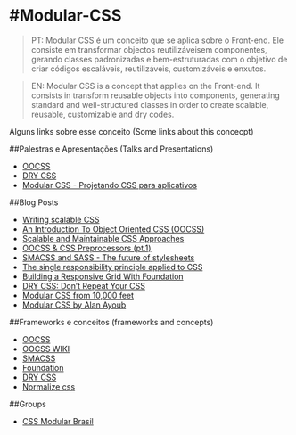 #Modular-CSS
===========
> PT: Modular CSS é um conceito que se aplica sobre o Front-end. Ele consiste em transformar objectos reutilizáveis​em componentes, gerando classes padronizadas e bem-estruturadas com o objetivo de criar códigos escaláveis, reutilizáveis, customizáveis e enxutos.

> EN: Modular CSS is a concept that applies on the Front-end. It consists in transform reusable objects into components, generating standard and well-structured classes in order to create scalable, reusable, customizable and dry codes.



Alguns links sobre esse conceito (Some links about this concecpt)

##Palestras e Apresentações (Talks and Presentations)
* [OOCSS](http://www.slideshare.net/stubbornella/object-oriented-css "OOCSS by Nicole Sulivan")
* [DRY CSS](http://vimeo.com/38063798 "DRY CSS")
* [Modular CSS - Projetando CSS para aplicativos](http://www.slideshare.net/bernarddeluna/modular-css-projetando-css-para-aplicativos "Modular CSS")


##Blog Posts
* [Writing scalable CSS](http://dl.dropbox.com/u/2629908/sky/css/index.html "Writing scalable CSS")
* [An Introduction To Object Oriented CSS (OOCSS)](http://coding.smashingmagazine.com/2011/12/12/an-introduction-to-object-oriented-css-oocss/ "An Introduction To Object Oriented CSS (OOCSS)")
* [Scalable and Maintainable CSS Approaches](http://cwebbdesign.tumblr.com/post/23666803241/scalable-and-maintainable-css-approaches "Scalable and Maintainable CSS Approaches")
* [OOCSS & CSS Preprocessors (pt.1)](http://blog.mediumequalsmessage.com/relationship-between-oocss-and-css-preprocessors "OOCSS & CSS Preprocessors")
* [SMACSS and SASS - The future of stylesheets](http://railslove.com/blog/2012/03/28/smacss-and-sass-the-future-of-stylesheets/ "SMACSS and SASS - The future of stylesheets")
* [The single responsibility principle applied to CSS](http://csswizardry.com/2012/04/the-single-responsibility-principle-applied-to-css/ "The single responsibility principle applied to CSS")
* [Building a Responsive Grid With Foundation](http://robdodson.me/blog/2012/06/10/building-a-responsive-grid-with-foundation/ "Building a Responsive Grid With Foundation")
* [DRY CSS: Don’t Repeat Your CSS](http://www.vanseodesign.com/css/dry-principles/ "DRY CSS: Don’t Repeat Your CSS")
* [Modular CSS from 10,000 feet](http://www.zdnet.com/modular-css-from-10000-feet-4010026088/ "Modular CSS from 10,000 feet")
* [Modular CSS by Alan Ayoub](http://www.alanayoub.com/modular-css/ "Modular CSS")


##Frameworks e conceitos (frameworks and concepts)
* [OOCSS](http://oocss.org/ "OOCSS")
* [OOCSS WIKI](https://github.com/stubbornella/oocss/wiki/ "OOCSS Wiki")
* [SMACSS](http://smacss.com/ "SMACSS")
* [Foundation](http://foundation.zurb.com/ "Foundation")
* [DRY CSS](http://vimeo.com/38063798 "DRY CSS")
* [Normalize css](http://necolas.github.com/normalize.css/ "Normalize css")

##Groups
* [CSS Modular Brasil](http://www.facebook.com/groups/403814526332579/ "CSS Modular Brasil")